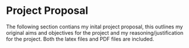 # Project Proposal 
The following section contians my inital project proposal, this outlines my original aims and objectives for the project and my reasoning/justification for the project. Both the latex files and PDF files are included.

